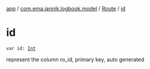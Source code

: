 [app](../../index.md) / [com.ema.jannik.logbook.model](../index.md) / [Route](index.md) / [id](./id.md)

# id

`var id: `[`Int`](https://kotlinlang.org/api/latest/jvm/stdlib/kotlin/-int/index.html)

represent the column ro_id, primary key, auto generated

